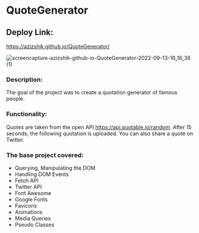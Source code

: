 # QuoteGenerator

## Deploy Link:

https://azizshik.github.io/QuoteGenerator/ </br>

![screencapture-azizshik-github-io-QuoteGenerator-2022-09-13-16_16_36 (1)](https://user-images.githubusercontent.com/68865224/189912488-250a0ae6-8256-4c21-a780-994ba1bf0db0.png)

### Description:

The goal of the project was to create a quotation generator of famous people.

### Functionality:

Quotes are taken from the open API https://api.quotable.io/random.
After 15 seconds, the following quotation is uploaded.
You can also share a quote on Twitter.

### The base project covered:

- Querying, Manipulating the DOM
- Handling DOM Events
- Fetch API
- Twitter API
- Font Awesome
- Google Fonts
- Favicons
- Animations
- Media Queries
- Pseudo Classes
